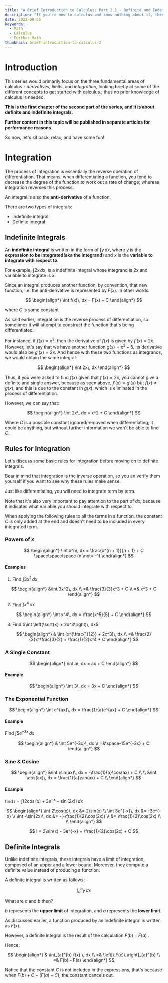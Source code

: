 ```yaml
---
title: "A Brief Introduction to Calculus: Part 2.1 - Definite and Indefinite Integrals"
description: "If you're new to calculus and know nothing about it, then this blog is aimed to get a gist of it for you, but not to turn you into a master of calculus."
date: 2022-08-06
keywords:
  - Math
  - Calculus
  - Further Math
thumbnail: brief-introduction-to-calculus-2
---
```


# Introduction

This series would primarily focus on the three fundamental areas of calculus - _derivatives_, _limits_, and _integration_, looking briefly at some of the different concepts to get started with calculus.; thus no prior knowledge of calculus is needed.

**This is the first chapter of the second part of the series, and it is about definite and indefinite integrals.**

**Further content in this topic will be published in separate articles for performance reasons.**

So now, let's sit back, relax, and have some fun!

# Integration

The process of integration is essentially the reverse operation of differentiation. That means, when differentiating a function, you tend to decrease the degree of the function to work out a rate of change; whereas integration reverses this process.

An integral is also the **anti-derivative** of a function.

There are two types of integrals:

- Indefinite integral
- Definite integral

## Indefinite Integrals

An **indefinite integral** is written in the form of $\int y\,dx$, where $y$ is the **expression to be integrated(aka the integrand)** and $x$ is the **variable to integrate with respect to**.

For example, $\int 2x\, dx$, is a indefinite integral whose integrand is $2x$ and variable to integrate is $x$.

Since an integral produces another function, by convention, that new function, i.e. the anti-derivative is represented by $F(x)$. In other words:

$$
\begin{align*}
\int f(x)\, dx = F(x) + C
\end{align*}
$$

where $C$ is some constant

As said earlier, integration is the reverse process of differentiation, so sometimes it will attempt to construct the function that's being differentiated.

For instance, if $f(x) = x^2$, then the derivative of $f(x)$ is given by $f'(x) = 2x$. However, let's say that we have another function $g(x) = x^2 + 5$, its derivative would also be $g'(x) = 2x$. And hence with these two functions as integrands, we would obtain the same integral:

$$
\begin{align*}
\int 2x\, dx
\end{align*}
$$

Thus, if you were asked to find $f(x)$ given that $f'(x) = 2x$, you cannot give a definite and single answer, because as seen above, $f'(x) = g'(x)$ but $f(x) \not= g(x)$; and this is due to the constant in $g(x)$, which is eliminated in the process of differentiation.

However, we can say that:

$$
\begin{align*}
\int 2x\, dx = x^2 + C
\end{align*}
$$

Where $C$ is a possible constant ignored/removed when differentiating; it could be anything, but without further information we won't be able to find $C$.

## Rules for Integration

Let's discuss some basic rules for integration before moving on to definite integrals.

Bear in mind that integration is the inverse operation, so you an verify them yourself if you want to see why these rules make sense.

Just like differentiating, you will need to integrate term by term.

Note that it's also very important to pay attention to the part of $dx$, because it indicates what variable you should integrate with respect to.

When applying the following rules to all the terms in a function, the constant $C$ is only added at the end and doesn't need to be included in every integrated term.

### Powers of $x$

$$
\begin{align*}
\int x^n\, dx = \frac{x^{n + 1}}{n + 1} + C \space\space\space (n \not= -1)
\end{align*}
$$

#### Examples

1. Find $\int 3x^2\, dx$

$$
\begin{align*}
&\int 3x^2\, dx \\
=& \frac{3}{3}x^3 + C \\
=& x^3 + C
\end{align*}
$$

2. Find $\int x^4\, dx$

$$
\begin{align*}
\int x^4\, dx = \frac{x^5}{5} + C
\end{align*}
$$

3. Find $\int \left(\sqrt{x} + 2x^3\right)\, dx$

$$
\begin{align*}
& \int (x^{\frac{1}{2}} + 2x^3)\, dx \\
=& \frac{2}{3}x^\frac{3}{2} + \frac{1}{2}x^4 + C
\end{align*}
$$

### A Single Constant

$$
\begin{align*}
\int a\, dx = ax + C
\end{align*}
$$

#### Example

$$
\begin{align*}
\int 3\, dx = 3x + C
\end{align*}
$$

### The Exponential Function

$$
\begin{align*}
\int e^{ax}\, dx = \frac{1}{a}e^{ax} + C
\end{align*}
$$

#### Example

Find $\int 5e^{-3x}\, dx$

$$
\begin{align*}
& \int 5e^{-3x}\, dx \\
=&\space-15e^{-3x} + C
\end{align*}
$$

### Sine & Cosine

$$
\begin{align*}
&\int \sin(ax)\, dx = -\frac{1}{a}\cos(ax) + C \\ \\
&\int \cos(ax)\, dx = \frac{1}{a}\sin(ax) + C \\
\end{align*}
$$

#### Example

find $I = \int \left(2\cos(x) + 3e^{-x} - \sin(2x)\right)\, dx$

$$
\begin{align*}
\int 2\cos(x)\, dx &= 2\sin(x) \\
\int 3e^{-x}\, dx &= -3e^{-x} \\
\int -\sin(2x)\, dx &= -(-\frac{1}{2}\cos(2x)) \\
&= \frac{1}{2}\cos(2x) \\ \\
\end{align*}
$$

$$
I = 2\sin(x) - 3e^{-x} + \frac{1}{2}\cos(2x) + C
$$

## Definite Integrals

Unlike indefinite integrals, these integrals have a limit of integration, composed of an upper and a lower bound. Moreover, they compute a definite value instead of producing a function.

A definite integral is written as follows:

$$
\int_{a}^{b} y\, dx
$$

What are $a$ and $b$ then?

$b$ represents the **upper limit** of integration, and $a$ represents the **lower limit**.

As discussed earlier, a function produced by an indefinite integral is written as $F(x)$.

However, a definite integral is the result of the calculation $F(b) - F(a)$ .

Hence:

$$
\begin{align*}
& \int_{a}^{b} f(x) \, dx \\
=& \left[\,F(x)\,\right]_{a}^{b} \\
=& F(b) - F(a)
\end{align*}
$$

Notice that the constant $C$ is not included in the expressions, that's because when $F(b) + C - (F(a) + C)$, the constant cancels out.
